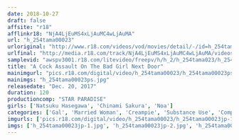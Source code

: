 ```yaml
---
date: 2018-10-27
draft: false
affsite: "r18"
afflinkr18: "NjA4LjEuMS4xLjAuMC4wLjAuMA"
url: "h_254tama00023"
urloriginal: "http://www.r18.com/videos/vod/movies/detail/-/id=h_254tama00023"
urlfinal: "http://media.r18.com/track/NjA4LjEuMS4xLjAuMC4wLjAuMA/videos/vod/movies/detail/-/id=h_254tama00023"
samplevid: "awspv3001.r18.com/litevideo/freepv/h/h_2/h_254tama023/h_254tama023_dmb_w.mp4"
title: "A Cock Assault On The Bad Girl Next Door"
mainimgurl: "pics.r18.com/digital/video/h_254tama00023/h_254tama00023ps.jpg"
mainimgs: "h_254tama00023ps.jpg"
releasedate: "Dec. 20, 2017"
duration: 120
productioncomp: "STAR PARADISE"
girls: ['Natsuku Hasegawa', 'Chinami Sakura', 'Noa']
categories: ['Gal', 'Married Woman', 'Creampie', 'Substance Use', 'Compilation', 'Hi-Def']
imgurls: ['pics.r18.com/digital/video/h_254tama00023/h_254tama00023jp-1.jpg', 'pics.r18.com/digital/video/h_254tama00023/h_254tama00023jp-2.jpg', 'pics.r18.com/digital/video/h_254tama00023/h_254tama00023jp-3.jpg', 'pics.r18.com/digital/video/h_254tama00023/h_254tama00023jp-4.jpg', 'pics.r18.com/digital/video/h_254tama00023/h_254tama00023jp-5.jpg', 'pics.r18.com/digital/video/h_254tama00023/h_254tama00023jp-6.jpg', 'pics.r18.com/digital/video/h_254tama00023/h_254tama00023jp-7.jpg', 'pics.r18.com/digital/video/h_254tama00023/h_254tama00023jp-8.jpg', 'pics.r18.com/digital/video/h_254tama00023/h_254tama00023jp-9.jpg', 'pics.r18.com/digital/video/h_254tama00023/h_254tama00023jp-10.jpg', 'pics.r18.com/digital/video/h_254tama00023/h_254tama00023jp-11.jpg', 'pics.r18.com/digital/video/h_254tama00023/h_254tama00023jp-12.jpg', 'pics.r18.com/digital/video/h_254tama00023/h_254tama00023jp-13.jpg', 'pics.r18.com/digital/video/h_254tama00023/h_254tama00023jp-14.jpg', 'pics.r18.com/digital/video/h_254tama00023/h_254tama00023jp-15.jpg', 'pics.r18.com/digital/video/h_254tama00023/h_254tama00023jp-16.jpg', 'pics.r18.com/digital/video/h_254tama00023/h_254tama00023jp-17.jpg', 'pics.r18.com/digital/video/h_254tama00023/h_254tama00023jp-18.jpg', 'pics.r18.com/digital/video/h_254tama00023/h_254tama00023jp-19.jpg', 'pics.r18.com/digital/video/h_254tama00023/h_254tama00023jp-20.jpg']
imgs: ['h_254tama00023jp-1.jpg', 'h_254tama00023jp-2.jpg', 'h_254tama00023jp-3.jpg', 'h_254tama00023jp-4.jpg', 'h_254tama00023jp-5.jpg', 'h_254tama00023jp-6.jpg', 'h_254tama00023jp-7.jpg', 'h_254tama00023jp-8.jpg', 'h_254tama00023jp-9.jpg', 'h_254tama00023jp-10.jpg', 'h_254tama00023jp-11.jpg', 'h_254tama00023jp-12.jpg', 'h_254tama00023jp-13.jpg', 'h_254tama00023jp-14.jpg', 'h_254tama00023jp-15.jpg', 'h_254tama00023jp-16.jpg', 'h_254tama00023jp-17.jpg', 'h_254tama00023jp-18.jpg', 'h_254tama00023jp-19.jpg', 'h_254tama00023jp-20.jpg']
---
```

